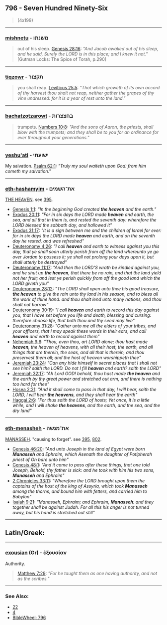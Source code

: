 ## 796 - Seven Hundred Ninety-Six
> (4x199)

---

### [mishnetu](/keys/MShNThV) - משנתו
> out of his sleep. [Genesis 28:16](https://biblehub.com/genesis/28-16.htm): *"And Jacob awaked out of his sleep, and he said, Surely the LORD is in this place; and I knew it not."* [Gutman Locks: The Spice of Torah, p.290]

---

### [tiqzowr](/keys/ThQTzVR) - תקצור
> you shall reap. [Leviticus 25:5](https://biblehub.com/leviticus/25-5.htm): *"That which groweth of its own accord of thy harvest thou shalt not reap, neither gather the grapes of thy vine undressed: for it is a year of rest unto the land."*

---

### [bachatzotzarowt](/keys/BChTzTzRVTh) - בחצצרות
> trumpets. [Numbers 10:8](https://biblehub.com/numbers/10-8.htm): *"And the sons of Aaron, the priests, shall blow with the trumpets; and they shall be to you for an ordinance for ever throughout your generations."*

---

### [yeshu'ati](/keys/IShVOThI) - ישועתי
My salvation. [Psalm 62:1](https://biblehub.com/psalms/62-1.htm): *"Truly my soul waiteth upon God: from him cometh my salvation."*

---

### [eth-hashamyim](/keys/ATh-HShMIM) - את־השמים
[THE HEAVEN](/keys/HShMIM). see [395](395).

- [Genesis 1:1](http://biblehub.com/genesis/1-1.htm): *"In the beginning God created **the heaven** and the earth."*
- [Exodus 20:11](https://biblehub.com/exodus/20-11.htm): *"For in six days the LORD made **heaven** and earth, the sea, and all that in them is, and rested the seventh day: wherefore the LORD blessed the sabbath day, and hallowed it"*
- [Exodus 31:17](https://biblehub.com/exodus/31-17.htm): *"It is a sign between me and the children of Israel for ever: for in six days the LORD made **heaven** and earth, and on the seventh day he rested, and was refreshed"*
- [Deuteronomy 4:26](https://biblehub.com/deuteronomy/4-26.htm): *"I call **heaven** and earth to witness against you this day, that ye shall soon utterly perish from off the land whereunto ye go over Jordan to possess it; ye shall not prolong your days upon it, but shall utterly be destroyed"*
- [Deuteronomy 11:17](https://biblehub.com/deuteronomy/11-17.htm): *"And then the LORD'S wrath be kindled against you, and he shut up **the heaven**, that there be no rain, and that the land yield not her fruit; and lest ye perish quickly from off the good land which the LORD giveth you"*
- [Deuteronomy 28:12](https://biblehub.com/deuteronomy/28-12.htm): *"The LORD shall open unto thee his good treasure, **the heaven** to give the rain unto thy land in his season, and to bless all the work of thine hand: and thou shalt lend unto many nations, and thou shalt not borrow"*
- [Deuteronomy 30:19](https://biblehub.com/deuteronomy/30-19.htm): *"I call **heaven** and earth to record this day against you, that I have set before you life and death, blessing and cursing: therefore choose life, that both thou and thy seed may live"*
- [Deuteronomy 31:28](https://biblehub.com/deuteronomy/31-28.htm): *"Gather unto me all the elders of your tribes, and your officers, that I may speak these words in their ears, and call **heaven** and earth to record against them"*
- [Nehemiah 9:6](https://biblehub.com/nehemiah/9-6.htm): *"Thou, even thou, art LORD alone; thou hast made **heaven**, the heaven of heavens, with all their host, the earth, and all things that are therein, the seas, and all that is therein, and thou preservest them all; and the host of heaven worshippeth thee"*
- [Jeremiah 23:24](https://biblehub.com/jeremiah/23-24.htm): *"Can any hide himself in secret places that I shall not see him? saith the LORD. Do not I fill **heaven** and earth? saith the LORD"*
- [Jeremiah 32:17](https://biblehub.com/jeremiah/32-17.htm): *"Ah Lord GOD! behold, thou hast made **the heaven** and the earth by thy great power and stretched out arm, and there is nothing too hard for thee"*
- [Hosea 2:21](https://biblehub.com/hosea/2-21.htm): *"And it shall come to pass in that day, I will hear, saith the LORD, I will hear **the heavens**, and they shall hear the earth"*
- [Haggai 2:6](https://biblehub.com/haggai/2-6.htm): *"For thus saith the LORD of hosts; Yet once, it is a little while, and I will shake **the heavens**, and the earth, and the sea, and the dry land"*

---

### [eth-menasheh](/keys/ATh-MNShH) - את־מנשה
[MANASSEH](/keys/MNShH). "causing to forget". see [395](395), [802](802).

- [Genesis 46:20](https://biblehub.com/genesis/46-20.htm): *"And unto Joseph in the land of Egypt were born **Manasseh** and Ephraim, which Asenath the daughter of Potipherah priest of On bare unto him"*
- [Genesis 48:1](https://biblehub.com/genesis/48-1.htm): *"And it came to pass after these things, that one told Joseph, Behold, thy father is sick: and he took with him his two sons, **Manasseh** and Ephraim"*
- [2 Chronicles 33:11](https://biblehub.com/2_chronicles/33-11.htm): *"Wherefore the LORD brought upon them the captains of the host of the king of Assyria, which took **Manasseh** among the thorns, and bound him with fetters, and carried him to Babylon"*
- [Isaiah 9:21](https://biblehub.com/isaiah/9-21.htm): *"Manasseh, Ephraim; and Ephraim, **Manasseh**: and they together shall be against Judah. For all this his anger is not turned away, but his hand is stretched out still"*

---

## Latin/Greek:

---

### [exousian](/greek?word=exousian) (Gr) - ἐξουσίαν
Authority.

> [Matthew 7:29](https://biblehub.com/matthew/7-29.htm): *"For he taught them as one having authority, and not as the scribes."*

---

### See Also:

- [22](22)
- [4](4)
- [BibleWheel: 796](https://www.biblewheel.com//GR/GR_Database.php?SearchBy_Gematria=796)